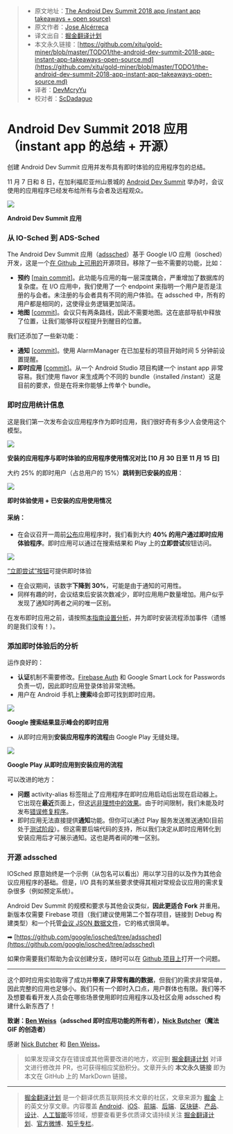 > * 原文地址：[The Android Dev Summit 2018 app (instant app takeaways + open source)](https://medium.com/androiddevelopers/the-android-dev-summit-2018-app-instant-app-takeaways-open-source-e5b590f78f38)
> * 原文作者：[Jose Alcérreca](https://medium.com/@JoseAlcerreca)
> * 译文出自：[掘金翻译计划](https://github.com/xitu/gold-miner)
> * 本文永久链接：[https://github.com/xitu/gold-miner/blob/master/TODO1/the-android-dev-summit-2018-app-instant-app-takeaways-open-source.md](https://github.com/xitu/gold-miner/blob/master/TODO1/the-android-dev-summit-2018-app-instant-app-takeaways-open-source.md)
> * 译者：[DevMcryYu](https://github.com/devmcryyu)
> * 校对者：[ScDadaguo](https://github.com/ScDadaguo)

# Android Dev Summit 2018 应用（instant app 的总结 + 开源）

创建 Android Dev Summit 应用并发布具有即时体验的应用程序包的总结。

11 月 7 日和 8 日，在加利福尼亚州山景城的 [Android Dev Summit](https://developer.android.com/dev-summit/) 举办时，会议使用的应用程序已经发布给所有与会者及远程观众。

![](https://cdn-images-1.medium.com/max/2000/1*F12l55pOjn7vPiXBrbklCg.png)

**Android Dev Summit 应用**

### 从 IO-Sched 到 ADS-Sched

The Android Dev Summit 应用（[adssched](https://github.com/google/iosched/tree/adssched)）基于 Google I/O 应用（iosched）开发，这是一个[在 Github 上可用的](https://github.com/google/iosched/)开源项目。移除了一些不需要的功能，比如：

*   **预约** [[main commit](https://github.com/google/iosched/commit/65a5eb2d61bdd7507148db4d3b32a34f85a9e422)]。此功能与应用的每一层深度耦合，严重增加了数据库的复杂度。在 I/O 应用中，我们使用了一个 endpoint 来指明一个用户是否是注册的与会者。未注册的与会者具有不同的用户体验。在 adssched 中，所有的用户都是相同的，这使得业务逻辑更加简洁。
*   **地图** [[commit](https://github.com/google/iosched/commit/36c1e942379fcfac9181dcac58db434ebcdbb532)]。会议只有两条路线，因此不需要地图。这在底部导航中释放了位置，让我们能够将议程提升到醒目的位置。

我们还添加了一些新功能：

*   **通知** [[commit](https://github.com/google/iosched/commit/a13dcdae7e2bee6c287549ef4674a84b78f2218c)]。使用 AlarmManager 在已加星标的项目开始时间 5 分钟前设置提醒。
*   **即时应用** [[commit](https://github.com/google/iosched/commit/07092236185425bb5e10c5b5629377ed9dcc6e10)]。从一个 Android Studio 项目构建一个 instant app 非常容易。我们使用 flavor 来生成两个不同的 bundle（installed
/instant）这是目前的要求，但是在将来你能够上传单个 bundle。

### 即时应用统计信息

这是我们第一次发布会议应用程序作为即时应用，我们很好奇有多少人会使用这个模型。

![](https://cdn-images-1.medium.com/max/1600/1*neTrUNi4qRnDiTPMmEEfeQ.png)

**安装的应用程序与即时体验的应用程序使用情况对比 [10 月 30 日至 11 月 15 日]**

大约 25% 的即时用户（占总用户的 15%）**跳转到已安装的应用**：

![](https://cdn-images-1.medium.com/max/1600/1*KomG5B1oxInVkNwXPZkc4w.png)

**即时体验使用 + 已安装的应用使用情况**

#### 采纳：

*   在会议召开一周前[公布](https://android-developers.googleblog.com/2018/10/the-android-dev-summit-app-is-live-get.html)应用程序时，我们看到大约 **40% 的用户通过即时应用体验程序**。即时应用可以通过在搜索结果和 Play 上的**立即尝试**按钮访问。

![](https://cdn-images-1.medium.com/max/1600/1*MLOghqlxxrXtgc38JTcW6A.png)

[“立即尝试”按钮](https://play.google.com/store/apps/details?id=com.google.samples.apps.adssched)可提供即时体验

*   在会议期间，该数字**下降到 30%**，可能是由于通知的可用性。
*   同样有趣的时，会议结束后安装次数减少，即时应用用户数量增加。用户似乎发现了通知时两者之间的唯一区别。

在发布即时应用之前，请按照[本指南设置分析](https://developer.android.com/topic/google-play-instant/guides/analytics)，并为即时安装流程添加事件（遗憾的是我们没有！）。

### 添加即时体验后的分析

运作良好的：

*   **认证**机制不需要修改。[Firebase Auth](https://firebase.google.com/docs/auth/) 和 Google Smart Lock for Passwords 负责一切，因此即时应用登录体验非常流畅。
*   用户在 Android 手机上**搜索**峰会即可找到即时应用。

![](https://cdn-images-1.medium.com/max/1600/1*YbmaVwK6kxnXdyf8dJ8C2g.png)

**Google 搜索结果显示峰会的即时应用**

*   从即时应用到**安装应用程序的流程**由 Google Play 无缝处理。

![](https://cdn-images-1.medium.com/max/1600/1*79wg9dJRlV4ulAaTkp4f1Q.gif)

**Google Play 从即时应用到安装应用的流程**

可以改进的地方：

*   **问题** activity-alias 标签阻止了应用程序在即时应用启动后出现在启动器上。它出现在**最近**页面上，但这[远非理想中的效果](https://twitter.com/lehtimaeki/status/1058077669076729857)。由于时间限制，我们未能及时发布[错误修复程序](https://github.com/google/iosched/commit/d5f1fdbfdb9d6c49a256fdaad52a9ea73392c71e)。
*   即时应用无法直接提供**通知**功能。但你可以通过 Play 服务发送推送通知(目前处于[测试阶段](https://docs.google.com/forms/d/e/1FAIpQLSeu5yabEoJNXfTIugoqqhAqI6HMu2ebpLhyHuWZ2D85s4rRLw/viewform)）。但这需要后端代码的支持，所以我们决定从即时应用转化到安装应用后才可展示通知。这也是两者间的唯一区别。

### 开源 adssched

IOSched 原意始终是一个示例（从包名可以看出）用以学习目的以及作为其他会议应用程序的基础。但是，I/O 具有的某些要求使得其相对常规会议应用的需求复杂很多（例如预定系统）。

Android Dev Summit 的规模和要求与其他会议类似，**因此更适合 Fork** 并重用。新版本仅需要 Firebase 项目（我们建议使用第二个暂存项目，链接到 Debug 构建类型）和一个托管[会议 JSON 数据文件](https://github.com/google/iosched/blob/adssched/shared/src/main/resources/conference_data_2018.json)，它的格式很简单。

➡ [https://github.com/google/iosched/tree/adssched](https://github.com/google/iosched/tree/adssched)

如果你需要我们帮助为会议创建分支，随时可以在 [Github 项目上](https://github.com/google/iosched)打开一个问题。

* * *

这个即时应用实验取得了成功并**带来了非常有趣的数据**，但我们的需求非常简单，因此完整的应用也足够小。我们只有一个即时入口点，用户群体也有限。我们等不及想要看看开发人员会在哪些场景使用即时应用程序以及社区会用 adssched 构建什么新东西了！

**致谢：[Ben Weiss](https://medium.com/@keyboardsurfer)（adssched 即时应用功能的所有者），[Nick Butcher](https://medium.com/@crafty)（魔法 GIF 的创造者）**

感谢 [Nick Butcher](https://medium.com/@crafty?source=post_page) 和 [Ben Weiss](https://medium.com/@keyboardsurfer?source=post_page)。

> 如果发现译文存在错误或其他需要改进的地方，欢迎到 [掘金翻译计划](https://github.com/xitu/gold-miner) 对译文进行修改并 PR，也可获得相应奖励积分。文章开头的 **本文永久链接** 即为本文在 GitHub 上的 MarkDown 链接。


---

> [掘金翻译计划](https://github.com/xitu/gold-miner) 是一个翻译优质互联网技术文章的社区，文章来源为 [掘金](https://juejin.im) 上的英文分享文章。内容覆盖 [Android](https://github.com/xitu/gold-miner#android)、[iOS](https://github.com/xitu/gold-miner#ios)、[前端](https://github.com/xitu/gold-miner#前端)、[后端](https://github.com/xitu/gold-miner#后端)、[区块链](https://github.com/xitu/gold-miner#区块链)、[产品](https://github.com/xitu/gold-miner#产品)、[设计](https://github.com/xitu/gold-miner#设计)、[人工智能](https://github.com/xitu/gold-miner#人工智能)等领域，想要查看更多优质译文请持续关注 [掘金翻译计划](https://github.com/xitu/gold-miner)、[官方微博](http://weibo.com/juejinfanyi)、[知乎专栏](https://zhuanlan.zhihu.com/juejinfanyi)。
